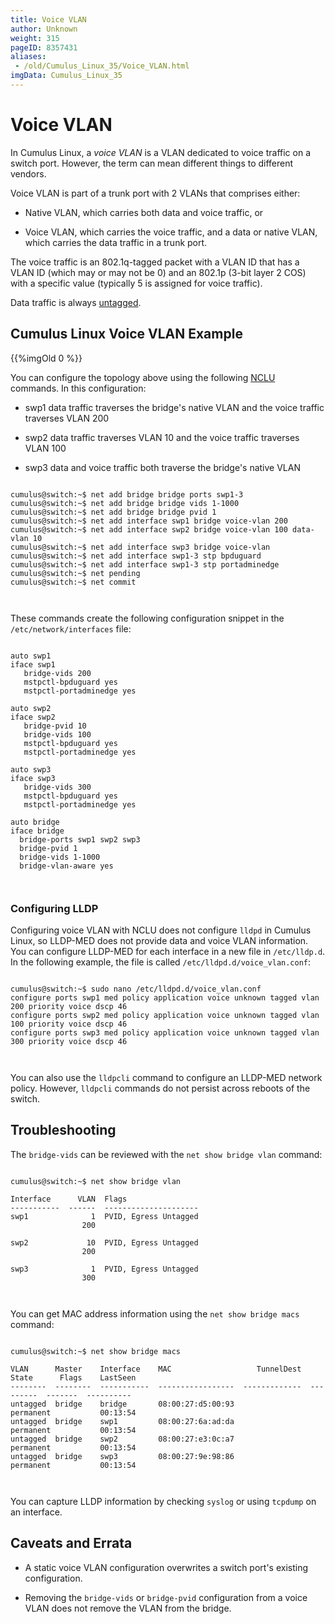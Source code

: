 ```yaml
---
title: Voice VLAN
author: Unknown
weight: 315
pageID: 8357431
aliases:
 - /old/Cumulus_Linux_35/Voice_VLAN.html
imgData: Cumulus_Linux_35
---
```

# Voice VLAN

In Cumulus Linux, a *voice VLAN* is a VLAN dedicated to voice traffic on
a switch port. However, the term can mean different things to different
vendors.

Voice VLAN is part of a trunk port with 2 VLANs that comprises either:

  - Native VLAN, which carries both data and voice traffic, or

  - Voice VLAN, which carries the voice traffic, and a data or native
    VLAN, which carries the data traffic in a trunk port.

The voice traffic is an 802.1q-tagged packet with a VLAN ID that has a
VLAN ID (which may or may not be 0) and an 802.1p (3-bit layer 2 COS)
with a specific value (typically 5 is assigned for voice traffic).

Data traffic is always
[untagged](/old/Cumulus_Linux_35/VLAN_Tagging.html).

## Cumulus Linux Voice VLAN Example

{{%imgOld 0 %}}

You can configure the topology above using the following
[NCLU](/old/Cumulus_Linux_35/Network_Command_Line_Utility_-_NCLU.html)
commands. In this configuration:

  - swp1 data traffic traverses the bridge's native VLAN and the voice
    traffic traverses VLAN 200

  - swp2 data traffic traverses VLAN 10 and the voice traffic traverses
    VLAN 100

  - swp3 data and voice traffic both traverse the bridge's native VLAN

<!-- end list -->

``` 
                   
cumulus@switch:~$ net add bridge bridge ports swp1-3
cumulus@switch:~$ net add bridge bridge vids 1-1000
cumulus@switch:~$ net add bridge bridge pvid 1
cumulus@switch:~$ net add interface swp1 bridge voice-vlan 200
cumulus@switch:~$ net add interface swp2 bridge voice-vlan 100 data-vlan 10
cumulus@switch:~$ net add interface swp3 bridge voice-vlan
cumulus@switch:~$ net add interface swp1-3 stp bpduguard
cumulus@switch:~$ net add interface swp1-3 stp portadminedge
cumulus@switch:~$ net pending
cumulus@switch:~$ net commit
   
    
```

These commands create the following configuration snippet in the
`/etc/network/interfaces` file:

``` 
                   
auto swp1
iface swp1
   bridge-vids 200
   mstpctl-bpduguard yes
   mstpctl-portadminedge yes
 
auto swp2
iface swp2
   bridge-pvid 10
   bridge-vids 100
   mstpctl-bpduguard yes
   mstpctl-portadminedge yes
 
auto swp3
iface swp3
   bridge-vids 300
   mstpctl-bpduguard yes
   mstpctl-portadminedge yes
 
auto bridge
iface bridge
  bridge-ports swp1 swp2 swp3
  bridge-pvid 1
  bridge-vids 1-1000
  bridge-vlan-aware yes
   
    
```

### Configuring LLDP

Configuring voice VLAN with NCLU does not configure `lldpd` in Cumulus
Linux, so LLDP-MED does not provide data and voice VLAN information. You
can configure LLDP-MED for each interface in a new file in
`/etc/lldp.d`. In the following example, the file is called
`/etc/lldpd.d/voice_vlan.conf`:

``` 
                   
cumulus@switch:~$ sudo nano /etc/lldpd.d/voice_vlan.conf
configure ports swp1 med policy application voice unknown tagged vlan 200 priority voice dscp 46
configure ports swp2 med policy application voice unknown tagged vlan 100 priority voice dscp 46
configure ports swp3 med policy application voice unknown tagged vlan 300 priority voice dscp 46
   
    
```

You can also use the `lldpcli` command to configure an LLDP-MED network
policy. However, `lldpcli` commands do not persist across reboots of the
switch.

## Troubleshooting

The `bridge-vids` can be reviewed with the `net show bridge vlan`
command:

``` 
                   
cumulus@switch:~$ net show bridge vlan
 
Interface      VLAN  Flags
-----------  ------  ---------------------
swp1              1  PVID, Egress Untagged
                200
 
swp2             10  PVID, Egress Untagged
                200
 
swp3              1  PVID, Egress Untagged
                300
   
    
```

You can get MAC address information using the `net show bridge macs`
command:

``` 
                   
cumulus@switch:~$ net show bridge macs
 
VLAN      Master    Interface    MAC                   TunnelDest  State      Flags    LastSeen
--------  --------  -----------  -----------------  -------------  ---------  -------  ----------
untagged  bridge    bridge       08:00:27:d5:00:93                 permanent           00:13:54   
untagged  bridge    swp1         08:00:27:6a:ad:da                 permanent           00:13:54   
untagged  bridge    swp2         08:00:27:e3:0c:a7                 permanent           00:13:54   
untagged  bridge    swp3         08:00:27:9e:98:86                 permanent           00:13:54   
   
    
```

You can capture LLDP information by checking `syslog` or using `tcpdump`
on an interface.

## Caveats and Errata

  - A static voice VLAN configuration overwrites a switch port's
    existing configuration.

  - Removing the `bridge-vids` or `bridge-pvid` configuration from a
    voice VLAN does not remove the VLAN from the bridge.
